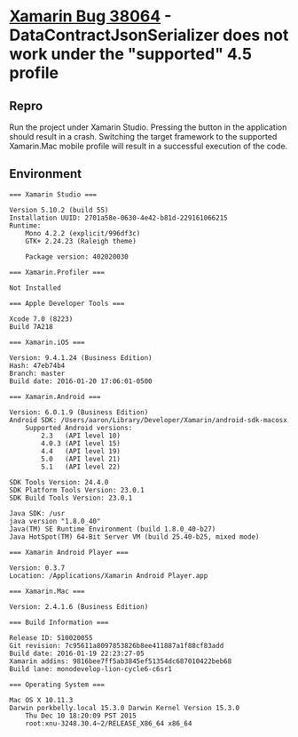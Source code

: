 # [Xamarin Bug 38064](https://bugzilla.xamarin.com/show_bug.cgi?id=38064) - DataContractJsonSerializer does not work under the "supported" 4.5 profile

## Repro

Run the project under Xamarin Studio. Pressing the button in the application should result in a crash. Switching the target framework to the supported Xamarin.Mac mobile profile will result in a successful execution of the code.

## Environment

```
=== Xamarin Studio ===

Version 5.10.2 (build 55)
Installation UUID: 2701a58e-0630-4e42-b81d-229161066215
Runtime:
	Mono 4.2.2 (explicit/996df3c)
	GTK+ 2.24.23 (Raleigh theme)

	Package version: 402020030

=== Xamarin.Profiler ===

Not Installed

=== Apple Developer Tools ===

Xcode 7.0 (8223)
Build 7A218

=== Xamarin.iOS ===

Version: 9.4.1.24 (Business Edition)
Hash: 47eb74b4
Branch: master
Build date: 2016-01-20 17:06:01-0500

=== Xamarin.Android ===

Version: 6.0.1.9 (Business Edition)
Android SDK: /Users/aaron/Library/Developer/Xamarin/android-sdk-macosx
	Supported Android versions:
		2.3   (API level 10)
		4.0.3 (API level 15)
		4.4   (API level 19)
		5.0   (API level 21)
		5.1   (API level 22)

SDK Tools Version: 24.4.0
SDK Platform Tools Version: 23.0.1
SDK Build Tools Version: 23.0.1

Java SDK: /usr
java version "1.8.0_40"
Java(TM) SE Runtime Environment (build 1.8.0_40-b27)
Java HotSpot(TM) 64-Bit Server VM (build 25.40-b25, mixed mode)

=== Xamarin Android Player ===

Version: 0.3.7
Location: /Applications/Xamarin Android Player.app

=== Xamarin.Mac ===

Version: 2.4.1.6 (Business Edition)

=== Build Information ===

Release ID: 510020055
Git revision: 7c95611a8097853826b8ee411887a1f88cf83add
Build date: 2016-01-19 22:23:27-05
Xamarin addins: 9816bee7ff5ab3845ef51354dc687010422beb68
Build lane: monodevelop-lion-cycle6-c6sr1

=== Operating System ===

Mac OS X 10.11.3
Darwin porkbelly.local 15.3.0 Darwin Kernel Version 15.3.0
    Thu Dec 10 18:20:09 PST 2015
    root:xnu-3248.30.4~2/RELEASE_X86_64 x86_64
```
